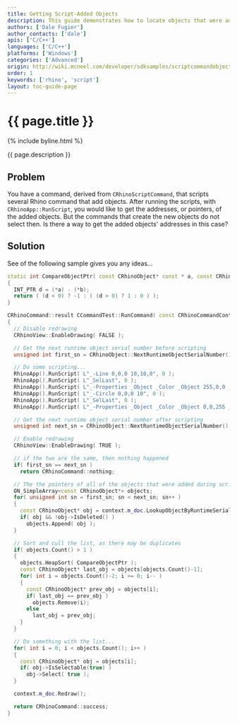 ```yaml
---
title: Getting Script-Added Objects
description: This guide demonstrates how to locate objects that were added to Rhino by a script using C/C++.
authors: ['Dale Fugier']
author_contacts: ['dale']
apis: ['C/C++']
languages: ['C/C++']
platforms: ['Windows']
categories: ['Advanced']
origin: http://wiki.mcneel.com/developer/sdksamples/scriptcommandobjects
order: 1
keywords: ['rhino', 'script']
layout: toc-guide-page
---
```


# {{ page.title }}

{% include byline.html %}

{{ page.description }}

## Problem

You have a command, derived from `CRhinoScriptCommand`, that scripts several Rhino command that add objects.  After running the scripts, with `CRhinoApp::RunScript`, you would like to get the addresses, or pointers, of the added objects.  But the commands that create the new objects do not select then.  Is there a way to get the added objects' addresses in this case?

## Solution

See of the following sample gives you any ideas...

```cpp
static int CompareObjectPtr( const CRhinoObject* const * a, const CRhinoObject* const * b )
{
  INT_PTR d = (*a) - (*b);
  return ( (d < 0) ? -1 : ( (d > 0) ? 1 : 0 ) );
}

CRhinoCommand::result CCommandTest::RunCommand( const CRhinoCommandContext& context )
{
  // Disable redrawing
  CRhinoView::EnableDrawing( FALSE );

  // Get the next runtime object serial number before scripting
  unsigned int first_sn = CRhinoObject::NextRuntimeObjectSerialNumber();

  // Do some scripting...
  RhinoApp().RunScript( L"_-Line 0,0,0 10,10,0", 0 );
  RhinoApp().RunScript( L"_SelLast", 0 );
  RhinoApp().RunScript( L"_-Properties _Object _Color _Object 255,0,0 _Enter _Enter", 0 );
  RhinoApp().RunScript( L"_-Circle 0,0,0 10", 0 );
  RhinoApp().RunScript( L"_SelLast", 0 );
  RhinoApp().RunScript( L"_-Properties _Object _Color _Object 0,0,255 _Enter _Enter", 0 );

  // Get the next runtime object serial number after scripting
  unsigned int next_sn = CRhinoObject::NextRuntimeObjectSerialNumber();

  // Enable redrawing
  CRhinoView::EnableDrawing( TRUE );

  // if the two are the same, then nothing happened
  if( first_sn == next_sn )
    return CRhinoCommand::nothing;

  // The the pointers of all of the objects that were added during scripting
  ON_SimpleArray<const CRhinoObject*> objects;
  for( unsigned int sn = first_sn; sn < next_sn; sn++ )
  {
    const CRhinoObject* obj = context.m_doc.LookupObjectByRuntimeSerialNumber( sn );
    if( obj && !obj->IsDeleted() )
      objects.Append( obj );
  }

  // Sort and cull the list, as there may be duplicates
  if( objects.Count() > 1 )
  {
    objects.HeapSort( CompareObjectPtr );
    const CRhinoObject* last_obj = objects[objects.Count()-1];
    for( int i = objects.Count()-2; i >= 0; i-- )
    {
      const CRhinoObject* prev_obj = objects[i];
      if( last_obj == prev_obj )
        objects.Remove(i);
      else
        last_obj = prev_obj;
    }
  }

  // Do something with the list...
  for( int i = 0; i < objects.Count(); i++ )
  {
    const CRhinoObject* obj = objects[i];
    if( obj->IsSelectable(true) )
      obj->Select( true );
  }

  context.m_doc.Redraw();

  return CRhinoCommand::success;
}
```
